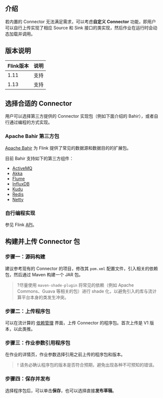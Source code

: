 ## 介绍
若内置的 Connector 无法满足需求，可以考虑**自定义 Connector** 功能，即用户可以自行上传实现了相应 Source 和 Sink 接口的类实现，然后作业在运行时会动态加载并调用。

## 版本说明

| Flink版本 | 说明 |
| :-------- | :--- |
| 1.11      | 支持 |
| 1.13      | 支持 |

## 选择合适的 Connector
用户可以选择第三方提供的 Connector 实现包（例如下面介绍的 Bahir），或者自行通过编程的方式实现。

### Apache Bahir 第三方包
[Apache Bahir](https://bahir.apache.org/) 为 Flink 提供了常见的数据源和数据目的的扩展包。

目前 Bahir 支持如下的第三方组件：
- [ActiveMQ](https://bahir.apache.org/docs/flink/current/flink-streaming-activemq/)
- [Akka](https://bahir.apache.org/docs/flink/current/flink-streaming-akka)
- [Flume](https://bahir.apache.org/docs/flink/current/flink-streaming-flume/)
- [InfluxDB](https://bahir.apache.org/docs/flink/current/flink-streaming-influxdb/)
- [Kudu](https://bahir.apache.org/docs/flink/current/flink-streaming-kudu/)
- [Redis](https://bahir.apache.org/docs/flink/current/flink-streaming-redis/)
- [Netty](https://bahir.apache.org/docs/flink/current/flink-streaming-netty/)

### 自行编程实现
参见 Flink [API](https://ci.apache.org/projects/flink/flink-docs-release-1.13/zh/docs/dev/table/sourcessinks/)。

## 构建并上传 Connector 包
### 步骤一：源码构建
建议参考现有的 Connector 的项目，修改其 `pom.xml` 配置文件，引入相关的依赖包，然后通过 Maven 构建一个 JAR 包。
>?尽量使用 `maven-shade-plugin` 将常见的依赖（例如 Apache Commons、Guava 等相关的包）进行 shade 化，以避免引入的库与流计算平台本身的类发生冲突。

### 步骤二：上传程序包
可以在流计算的 [依赖管理](https://console.cloud.tencent.com/oceanus/resource) 界面，上传 Connector 的程序包。首次上传是 V1 版本，以此类推。

### 步骤三：作业参数引用程序包
在作业的详情页，作业参数选择引用之前上传的程序包和版本。

>! 请务必确认程序包的版本是否符合预期，避免出现各种不可预知的错误。

### 步骤四：保存并发布
选择程序包后，可以单击**保存**，也可以选择直接**发布草稿**。
